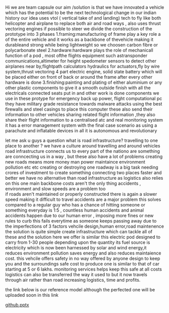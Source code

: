 Hi we are team capsule our aim /solution is that we have innovated a vehicle which has the potential to be the next technological change in our indian history 
our idea uses vtol ( vertical take of and landing) tech to fly like both helicopter and airplane to replace both air and road ways , also uses thrust vectoring engines if possible to steer
we divide the construction of the prototype into 3 phases
1.framing:manufacturing of frame play a key role a of the entire vehicle and it works as a backbone of thevehicle making it durableand strong while being  lightweight so we choosen carbon fibre or polycarbonate steel 
2.hardware:hardware plays the role of mechanicall function of a pod , most ofthe flights equipment such astransponder communications,altimeter for height spedometer sensors to detect other airplanes near by,flightpath calculators hydraulics for actuators,fly by wire system,thrust vectoring 4 part electric engine, solid state battery which will be placed either on front of back or around the frame after every other hardware is done
3.finishing:painting and plating of either aluminium or any other plastic components to give it a smooth outside finish with all the electricals connected seats put in and other work is done
components we use in these protype for emergency back up power, flight computational pc
they have military grade resistance towards malware attacks using the best firewalls and steel casings to place this computer
these also send their information to other vehicles sharing related flight information ,they also share their flight information to a centralised atc and real monitoring system 
it has a error management system with the final case scenario as using a parachute and inflatable devices 
in all it is autonomous and revolutionary 


let me ask u guys a question what is road infrastructure? travelling to one place to another ? we have a culture around travelling and around vehicles road infrastructure connects us to every part of the nationo are something are conncecting us in a way , but these also have a lot of problems creating new roads means more money man power maintaince environment pollution etc etc 
creating or destroying one roadway is a big task needing crores of investment to create something connecting two places faster and better we have no alternative than road infrastructure as logistics also relies on this one main backbone 
costs aren't the only thing accidents , environment and slow speeds are a problem too	
if roads aren't maintained or properly constructed there is again a slower speed making it difficult to travel accidents are a major problem this solves compared to a regular guy who has a chance of hitting someone or something everyday is 1:5 , countless human accidents and animal accidents happen due to our human error , imposing more fines or new rules to curb this fails everytime as someone keeps passing away due to the imperfections of 3 factors 
vehcile design,human error,road maintenence
the solution is quite simple create infrastructure which can tackle all of these and the solution here we offer is similar this electric pod designed to carry from 1-30 people depending upon the quantity its fuel source is electricity which is now been harnessed by solar and wind energy,it reduces environment pollution saves energy and also reduces maintaience cost.
this vehcile offers safety in no way offered by anyone design to keep you and the surroundings safe
cost to produce one is similar to that of car starting at 5 or 6 lakhs.
monitoring services helps keep this safe at all costs 
logistics can also be transferred the way it used  to but it now travels through air rather than road increasing logistics, time and profits.

the link below is our reference model although the perfected one will be uploaded soon in this link

[github.pptx](https://github.com/user-attachments/files/17075757/github.pptx)
